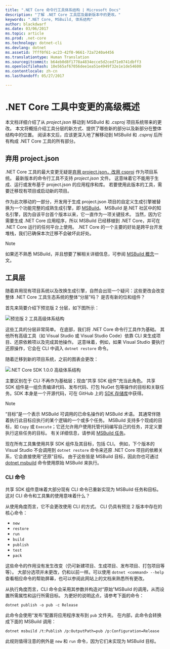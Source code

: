 ```yaml
---
title: ".NET Core 命令行工具体系结构 | Microsoft Docs"
description: "了解 .NET Core 工具层及最新版本中的更改。"
keywords: ".NET Core, MSBuild, 体系结构"
author: blackdwarf
ms.date: 03/06/2017
ms.topic: article
ms.prod: .net-core
ms.technology: dotnet-cli
ms.devlang: dotnet
ms.assetid: 7fff0f61-ac23-42f0-9661-72a7240a4456
ms.translationtype: Human Translation
ms.sourcegitcommit: b64eb0d8f1778a4834ecce5d2ced71e0741dbff3
ms.openlocfilehash: 10e565af67056dee1ea51e4949f32e1e1de54600
ms.contentlocale: zh-cn
ms.lasthandoff: 05/27/2017

---
```


<a id="high-level-overview-of-changes-in-the-net-core-tools" class="xliff"></a>

# .NET Core 工具中变更的高级概述

本文档详细介绍了从 *project.json* 移动到 MSBuild 和 *.csproj* 项目系统带来的更改。 本文将概括介绍工具分层的新方式、提供了哪些新的部分以及新部分在整体结构中的位置。 阅读本文后，应该更深入地了解移动到 MSBuild 和 *.csproj* 后所有构成 .NET Core 工具的所有部分。 

<a id="moving-away-from-projectjson" class="xliff"></a>

## 弃用 project.json
.NET Core 工具的最大变更无疑是[弃用 project.json，改用 csproj](https://blogs.msdn.microsoft.com/dotnet/2016/05/23/changes-to-project-json/) 作为项目系统。 最新版本的命令行工具不支持 *project.json* 文件。 这意味着它不能用于生成、运行或发布基于 project.json 的应用程序和库。 若要使用此版本的工具，需要迁移现有项目或启动新的项目。 

作为此次移动的一部分，开发用于生成 project.json 项目的自定义生成引擎被替换为一个功能完整的成熟生成引擎，即 [MSBuild](https://github.com/Microsoft/msbuild)。 MSBuild 是.NET 社区中的知名引擎，因为自该平台首个版本以来，它一直作为一项关键技术。 当然，因为它需要生成 .NET Core 应用程序，所以 MSBuild 已经移植到 .NET Core，并可在 .NET Core 运行的任何平台上使用。 .NET Core 的一个主要的好处是跨平台开发堆栈，我们已确保本次迁移不会破坏此好处。

> [!NOTE]
> 如果还不熟悉 MSBuild，并且想要了解相关详细信息，可参阅 [MSBuild 概念](https://docs.microsoft.com/visualstudio/msbuild/msbuild-concepts)一文。 

<a id="the-tooling-layers" class="xliff"></a>

## 工具层
随着弃用现有项目系统以及改换生成引擎，自然会出现一个疑问：这些更改会改变整体 .NET Core 工具生态系统的整体“分层”吗？ 是否有新的位和组件？

首先来简要介绍下预览版 2 分层，如下图所示：

![预览版 2 工具高级体系结构](media/cli-msbuild-architecture/p2-arch.png)

这些工具的分层非常简单。 在底部，我们将 .NET Core 命令行工具作为基础。 其他所有高级工具（如 Visual Studio 或 Visual Studio Code）依靠 CLI 来生成项目、还原依赖项以及完成其他操作。 这意味着，例如，如果 Visual Studio 要执行还原操作，它会在 CLI 中调入 `dotnet restore` 命令。 

随着迁移到新的项目系统，之前的图表会更改： 

![.NET Core SDK 1.0.0 高级体系结构](media/cli-msbuild-architecture/p3-arch.png)

主要区别在于 CLI 不再作为基础层；现由“共享 SDK 组件”充当此角色。 共享 SDK 组件是一组负责编译代码、发布代码、打包 NuGet 包等操作的目标和关联任务。SDK 本身是一个开源代码，可在 GitHub 上的 [SDK 存储库](https://github.com/dotnet/sdk)中获得。 

> [!NOTE]
> “目标”是一个表示 MSBuild 可调用的已命名操作的 MSBuild 术语。 其通常伴随着执行此目标应执行的某个逻辑的一个或多个任务。 MSBuild 支持多个现成的目标，如 `Copy` 或 `Execute`；它还允许用户使用托管代码编写自己的任务，并定义要执行这些任务的目标。 有关详细信息，请参阅 [MSBuild 任务](https://docs.microsoft.com/visualstudio/msbuild/msbuild-tasks)。 

现在所有工具集使用共享 SDK 组件及其目标，包括 CLI。 例如，下个版本的 Visual Studio 不会调用到 `dotnet restore` 命令来还原 .NET Core 项目的依赖关系，它会直接使用“还原”目标。 由于这些皆是 MSBuild 目标，因此你也可通过 [dotnet msbuild](dotnet-msbuild.md) 命令使用原始 MSBuild 来执行。 

<a id="cli-commands" class="xliff"></a>

### CLI 命令
共享 SDK 组件意味着大部分现有 CLI 命令已重新实现为 MSBuild 任务和目标。 这对 CLI 命令和工具集的使用意味着什么？ 

从使用角度而言，它不会更改使用 CLI 的方式。 CLI 仍具有预览 2 版本中存在的核心命令：

* `new`
* `restore`
* `run` 
* `build`
* `publish`
* `test`
* `pack` 

这些命令的作用没有发生改变（仍可新建项目、生成项目、发布项目、打包项目等等）。 大部分选项并未更改，仍和以前一样。可以使用 `dotnet <command> --help` 查看相应命令的帮助屏幕，也可以参阅此网站上的文档来熟悉所有更改。 

从执行角度而言，CLI 命令会采用其参数并构造对“原始”MSBuild 的调用，从而设置所需属性和运行所需目标。 为更好的说明这点，请参考下面的命令： 

   `dotnet publish -o pub -c Release`
    
此命令会使用“发布”配置将应用程序发布到 `pub` 文件夹。 在内部，此命令会转换成下面的 MSBuild 调用： 

   `dotnet msbuild /t:Publish /p:OutputPath=pub /p:Configuration=Release`

此规则值得注意的例外是 `new` 和 `run` 命令，因为它们未实现为 MSBuild 目标。
